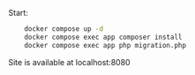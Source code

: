 Start:
```bash
    docker compose up -d
    docker compose exec app composer install
    docker compose exec app php migration.php
```

Site is available at localhost:8080

